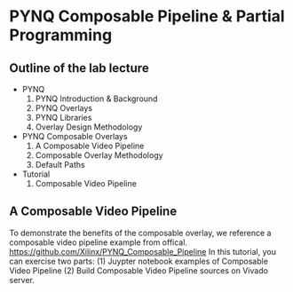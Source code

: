 # PYNQ Composable Pipeline & Partial Programming

## Outline of the lab lecture
* PYNQ
  1. PYNQ Introduction & Background
  2. PYNQ Overlays 
  3. PYNQ Libraries
  4. Overlay Design Methodology
* PYNQ Composable Overlays
  1. A Composable Video Pipeline
  2. Composable Overlay Methodology
  3. Default Paths
* Tutorial
  1. Composable Video Pipeline 

## A Composable Video Pipeline
To demonstrate the benefits of the composable overlay, we reference a composable video pipeline example from offical.
https://github.com/Xilinx/PYNQ_Composable_Pipeline 
In this tutorial, you can exercise two parts: (1) Juypter notebook examples of Composable Video Pipeline (2) Build Composable Video Pipeline sources on Vivado server.
